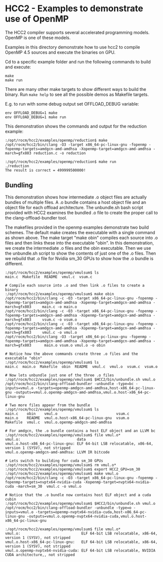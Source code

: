 HCC2 - Examples to demonstrate use of OpenMP
==============================================

The HCC2 compiler supports several accelerated programming models. OpenMP is one of these models. 

Examples in this directory demonstrate how to use hcc2 to compile OpenMP 4.5 sources and execute the binaries on GPU.

Cd to a specific example folder and run the following commands to build and execute:

```
make
make run
```
There are many other make targets to show different ways to build the binary. Run ```make help``` to see all the possible demos as Makefile targets.

E.g. to run with some debug output set OFFLOAD_DEBUG variable:

```
env OFFLOAD_DEBUG=1 make
env OFFLOAD_DEBUG=1 make run
```

This demonstration shows the commands and output for the reduction example:

```
:/opt/rocm/hcc2/examples/openmp/reduction$ make
/opt/rocm/hcc2/bin/clang -O3 -target x86_64-pc-linux-gnu -fopenmp -fopenmp-targets=amdgcn-amd-amdhsa -Xopenmp-target=amdgcn-amd-amdhsa -march=gfx803 reduction.c -o reduction

:/opt/rocm/hcc2/examples/openmp/reduction$ make run
./reduction
The result is correct = 499999500000!

```

## Bundling

This demonstration shows how intermediate .o object files are actually bundles of multiple files. A .o bundle contains a host object file and an object file for each offload architecture. The unbundle.sh bash script provided with HCC2 examines the bundled .o file to create the proper call to the clang-offload-bundler tool.

The makefiles provided in the openmp examples demonstrate two build schemes. The default make creates the executable with a single command as shown above.  The make target "make obin" compiles each source into .o files and then links these into the executable "obin".  In this demonstration, we create the intermediate .o files and the obin executable. Then we use the unbundle.sh script to show the contents of just one of the .o files. Then we rebuild that .o file for Nvidia sm_30 GPUs to show how the .o bundle is different. 

```
:/opt/rocm/hcc2/examples/openmp/vmulsum$ ls
main.c  Makefile  README  vmul.c  vsum.c

# Compile each source into .o and then link .o files to create a binary
:/opt/rocm/hcc2/examples/openmp/vmulsum$ make obin
/opt/rocm/hcc2/bin/clang -c -O3 -target x86_64-pc-linux-gnu -fopenmp -fopenmp-targets=amdgcn-amd-amdhsa -Xopenmp-target=amdgcn-amd-amdhsa -march=gfx803     main.c -o main.o
/opt/rocm/hcc2/bin/clang -c -O3 -target x86_64-pc-linux-gnu -fopenmp -fopenmp-targets=amdgcn-amd-amdhsa -Xopenmp-target=amdgcn-amd-amdhsa -march=gfx803     vsum.c -o vsum.o
/opt/rocm/hcc2/bin/clang -c -O3 -target x86_64-pc-linux-gnu -fopenmp -fopenmp-targets=amdgcn-amd-amdhsa -Xopenmp-target=amdgcn-amd-amdhsa -march=gfx803     vmul.c -o vmul.o
/opt/rocm/hcc2/bin/clang -O3 -target x86_64-pc-linux-gnu -fopenmp -fopenmp-targets=amdgcn-amd-amdhsa -Xopenmp-target=amdgcn-amd-amdhsa -march=gfx803      main.o vsum.o vmul.o -o obin

# Notice how the above commands create three .o files and the executable "obin"
:/opt/rocm/hcc2/examples/openmp/vmulsum$ ls
main.c  main.o  Makefile  obin  README  vmul.c  vmul.o  vsum.c  vsum.o

# Now lets unbundle just one of the three .o files
:/opt/rocm/hcc2/examples/openmp/vmulsum$ $HCC2/bin/unbundle.sh vmul.o
/opt/rocm/hcc2/bin/clang-offload-bundler -unbundle -type=bc -inputs=vmul.o -targets=openmp-amdgcn-amd-amdhsa,host-x86_64-pc-linux-gnu -outputs=vmul.o.openmp-amdgcn-amd-amdhsa,vmul.o.host-x86_64-pc-linux-gnu

# Two more files appear from the bundle
:/opt/rocm/hcc2/examples/openmp/vmulsum$ ls
main.c    obin    vmul.o                           vsum.c
main.o    README  vmul.o.host-x86_64-pc-linux-gnu  vsum.o
Makefile  vmul.c  vmul.o.openmp-amdgcn-amd-amdhsa

# For amdgcn, the .o bundle contains a host ELF object and an LLVM bc 
:/opt/rocm/hcc2/examples/openmp/vmulsum$ file vmul.o*
vmul.o:                          data
vmul.o.host-x86_64-pc-linux-gnu: ELF 64-bit LSB relocatable, x86-64, version 1 (SYSV), not stripped
vmul.o.openmp-amdgcn-amd-amdhsa: LLVM IR bitcode

# Lets switch to building for cuda sm_30 GPUs
:/opt/rocm/hcc2/examples/openmp/vmulsum$ rm vmul.o*
:/opt/rocm/hcc2/examples/openmp/vmulsum$ export HCC2_GPU=sm_30
:/opt/rocm/hcc2/examples/openmp/vmulsum$ make vmul.o
/opt/rocm/hcc2/bin/clang -c -O3 -target x86_64-pc-linux-gnu -fopenmp -fopenmp-targets=nvptx64-nvidia-cuda -Xopenmp-target=nvptx64-nvidia-cuda -march=sm_30  vmul.c -o vmul.o

# Notice that the .o bundle now contains host ELF object and a cuda cubin
:/opt/rocm/hcc2/examples/openmp/vmulsum$ $HCC2/bin/unbundle.sh vmul.o
/opt/rocm/hcc2/bin/clang-offload-bundler -unbundle -type=o -inputs=vmul.o -targets=openmp-nvptx64-nvidia-cuda,host-x86_64-pc-linux-gnu -outputs=vmul.o.openmp-nvptx64-nvidia-cuda,vmul.o.host-x86_64-pc-linux-gnu

:/opt/rocm/hcc2/examples/openmp/vmulsum$ file vmul.o*
vmul.o:                            ELF 64-bit LSB relocatable, x86-64, version 1 (SYSV), not stripped
vmul.o.host-x86_64-pc-linux-gnu:   ELF 64-bit LSB relocatable, x86-64, version 1 (SYSV), not stripped
vmul.o.openmp-nvptx64-nvidia-cuda: ELF 64-bit LSB relocatable, NVIDIA CUDA architecture,, not stripped

```
